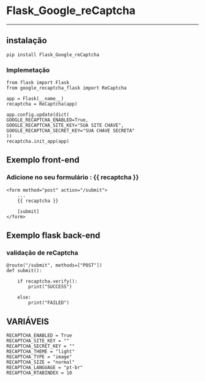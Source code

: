 # Flask_Google_reCaptcha
---
## instalação

    pip install Flask_Google_reCaptcha


### Implemetação

    from flask import Flask
    from google_recaptcha_flask import ReCaptcha

    app = Flask(__name__)
    recaptcha = ReCaptcha(app)

    app.config.update(dict(
    GOOGLE_RECAPTCHA_ENABLED=True,
    GOOGLE_RECAPTCHA_SITE_KEY="SUA SITE CHAVE",
    GOOGLE_RECAPTCHA_SECRET_KEY="SUA CHAVE SECRETA"
    ))
    recaptcha.init_app(app)
    
## Exemplo front-end
### Adicione no seu formulário : **{{ recaptcha }}**

    <form method="post" action="/submit">
        ...
        {{ recaptcha }}

        [submit]
    </form>


## Exemplo flask back-end
### validação de reCaptcha


    @route("/submit", methods=["POST"])
    def submit():

        if recaptcha.verify():
            print("SUCCESS") 
            
        else:
            print("FAILED")


## VARIÁVEIS

    RECAPTCHA_ENABLED = True
    RECAPTCHA_SITE_KEY = ""
    RECAPTCHA_SECRET_KEY = ""
    RECAPTCHA_THEME = "light"
    RECAPTCHA_TYPE = "image"
    RECAPTCHA_SIZE = "normal"
    RECAPTCHA_LANGUAGE = "pt-br"
    RECAPTCHA_RTABINDEX = 10


